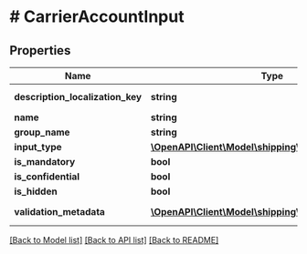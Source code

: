 # # CarrierAccountInput

## Properties

Name | Type | Description | Notes
------------ | ------------- | ------------- | -------------
**description_localization_key** | **string** | descriptionLocalizationKey value . | [optional]
**name** | **string** | name value . | [optional]
**group_name** | **string** | groupName value . | [optional]
**input_type** | [**\OpenAPI\Client\Model\shipping\InputType**](InputType.md) |  | [optional]
**is_mandatory** | **bool** | mandatory or not  value . | [optional]
**is_confidential** | **bool** | is value is Confidential . | [optional]
**is_hidden** | **bool** | is value is hidden . | [optional]
**validation_metadata** | [**\OpenAPI\Client\Model\shipping\ValidationMetadata[]**](ValidationMetadata.md) | A list of ValidationMetadata | [optional]

[[Back to Model list]](../../README.md#models) [[Back to API list]](../../README.md#endpoints) [[Back to README]](../../README.md)
